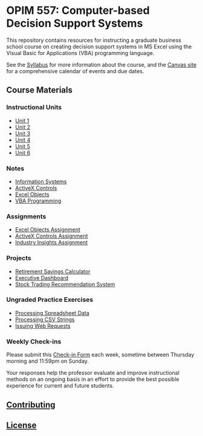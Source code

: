 # OPIM 557: Computer-based Decision Support Systems

This repository contains resources for instructing a graduate business school course on creating decision support systems in MS Excel using the Visual Basic for Applications (VBA) programming language.

See the [Syllabus](/syllabus-20180325.pdf) for more information about the course, and the [Canvas site](https://georgetown.instructure.com/) for a comprehensive calendar of events and due dates.

## Course Materials

### Instructional Units

  + [Unit 1](/units/unit-1/agenda.md)
  + [Unit 2](/units/unit-2/agenda.md)
  + [Unit 3](/units/unit-3/agenda.md)
  + [Unit 4](/units/unit-4/agenda.md)
  + [Unit 5](/units/unit-5/agenda.md)
  + [Unit 6](/units/unit-6/agenda.md)

### Notes

  + [Information Systems](/notes/information-systems/notes.md)
  + [ActiveX Controls](/notes/activex-controls/notes.md)
  + [Excel Objects](/notes/excel-objects)
  + [VBA Programming](/notes/visual-basic)

### Assignments

  + [Excel Objects Assignment](/assignments/excel-objects/assignment.md)
  + [ActiveX Controls Assignment](/assignments/activex-controls/assignment.md)
  + [Industry Insights Assignment](/assignments/industry-insights/assignment.md)

### Projects

  + [Retirement Savings Calculator](/projects/retirement-savings-calculator/project.md)
  + [Executive Dashboard](/projects/exec-dashboard/project.md)
  + [Stock Trading Recommendation System](/projects/stock-recommendation-system/project.md)

### Ungraded Practice Exercises

  + [Processing Spreadsheet Data](/exercises/processing-spreadsheet-data/exercise.md)
  + [Processing CSV Strings](/exercises/processing-csv-strings/exercise.md)
  + [Issuing Web Requests](/exercises/web-requests/exercise.md)

### Weekly Check-ins

Please submit this [Check-in Form](https://goo.gl/forms/7zcXMV6TQCTVRcWw1) each week, sometime between Thursday morning and 11:59pm on Sunday.

Your responses help the professor evaluate and improve instructional methods on an ongoing basis in an effort to provide the best possible experience for current and future students.

## [Contributing](/CONTRIBUTING.md)

## [License](/LICENSE.md)
